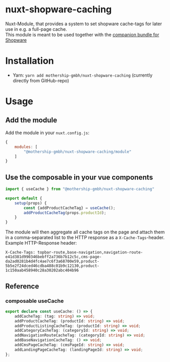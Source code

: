 # nuxt-shopware-caching
Nuxt-Module, that provides a system to set shopware cache-tags for later use in e.g. a full-page cache.  
This module is meant to be used together with the [companion bundle for Shopware](https://github.com/mothership-gmbh/headless-shopware-varnish-cache)

# Installation
- Yarn: `yarn add mothership-gmbh/nuxt-shopware-caching` (currently directly from GitHub-repo)

# Usage
## Add the module
Add the module in your `nuxt.config.js`:
```js
{
    modules: [
        "@mothership-gmbh/nuxt-shopware-caching/module"
    ]
}
```

## Use the composable in your vue components

```js
import { useCache } from "@mothership-gmbh/nuxt-shopware-caching"

export default {
    setup(props) {
        const {addProductCacheTag} = useCache();
        addProductCacheTag(props.productId);
    }
}
```
The module will then aggregate all cache tags on the page and attach them in a comma-separated list to the HTTP 
response as a `X-Cache-Tags`-header.
Example HTTP-Response header: 
```
X-Cache-Tags: topbar-route,base-navigation,navigation-route-e41d381d990346bebff2a736b7b12c5c,cms-page-da2ad0281b4d4fc4ae7c6f3a68700e59,product-5b5e2f24dced46cdba488c01b9c12130,product-1c150aab458940c28a30202abc404b96
```

## Reference
### composable useCache
```typescript
export declare const useCache: () => {
    addCacheTag: (tag: string) => void;
    addProductCacheTag: (productId: string) => void;
    addProductListingCacheTag: (productId: string) => void;
    addCategoryCacheTag: (categoryId: string) => void;
    addNavigationRouteCacheTag: (categoryId: string) => void;
    addBaseNavigationCacheTag: () => void;
    addCmsPageCacheTag: (cmsPageId: string) => void;
    addLandingPageCacheTag: (landingPageId: string) => void;
};
```

